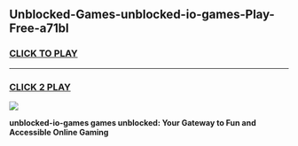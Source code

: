 
## Unblocked-Games-unblocked-io-games-Play-Free-a71bl
<h3>
<a href="https://premium76.site?title=unblocked-io-games&ref=20M">CLICK TO PLAY</a></h3>
<hr>

<h3>
<a href="https://premium76.site?title=unblocked-io-games&ref=20M">CLICK 2 PLAY</a>
  
</h3>

<a href="https://premium76.site?title=unblocked-io-games&ref=19M"><img src="https://clearcache.store/games.png"></a>


**unblocked-io-games games unblocked: Your Gateway to Fun and Accessible Online Gaming**
